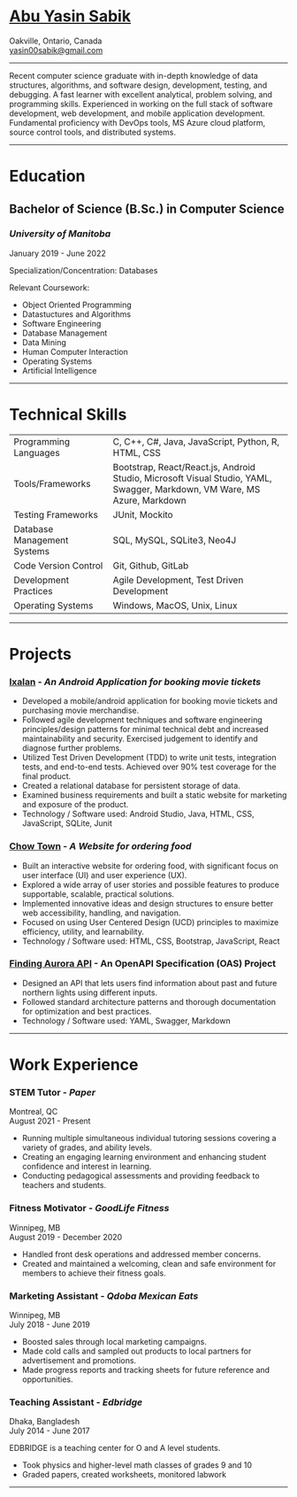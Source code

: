 # [Abu Yasin Sabik](https://www.linkedin.com/in/yasinsabik/)  
Oakville, Ontario, Canada  
yasin00sabik@gmail.com

---

Recent computer science graduate with in-depth knowledge of data structures, algorithms, and software design, development, testing, and debugging. A fast learner with excellent analytical, problem solving, and programming skills. Experienced in working on the full stack of software development, web development, and mobile application development. Fundamental proficiency with DevOps tools, MS Azure cloud platform, source control tools, and distributed systems.

---

# Education

## **Bachelor of Science (B.Sc.) in Computer Science**  
### ***University of Manitoba***   
January 2019 - June 2022  

Specialization/Concentration: Databases

Relevant Coursework:
* Object Oriented Programming
* Datastuctures and Algorithms
* Software Engineering
* Database Management
* Data Mining
* Human Computer Interaction
* Operating Systems
* Artificial Intelligence

---

# Technical Skills

|  |  |
| --- | --- |
| Programming Languages | C, C++, C#, Java, JavaScript, Python, R, HTML, CSS |
| Tools/Frameworks | Bootstrap, React/React.js, Android Studio, Microsoft Visual Studio, YAML, Swagger, Markdown, VM Ware, MS Azure, Markdown |
| Testing Frameworks | JUnit, Mockito |
| Database Management Systems | SQL, MySQL, SQLite3, Neo4J |
| Code Version Control | Git, Github, GitLab |
| Development Practices | Agile Development, Test Driven Development |
| Operating Systems | Windows, MacOS, Unix, Linux |

---

# Projects

### **[Ixalan](https://github.com/yasbik/Ixalan)** - *An Android Application for booking movie tickets*

*	Developed a mobile/android application for booking movie tickets and purchasing movie merchandise. 
*	Followed agile development techniques and software engineering principles/design patterns for minimal technical debt and increased maintainability and security. Exercised judgement to identify and diagnose further problems.
*	Utilized Test Driven Development (TDD) to write unit tests, integration tests, and end-to-end tests. Achieved over 90% test coverage for the final product.
*	Created a relational database for persistent storage of data.
*	Examined business requirements and built a static website for marketing and exposure of the product.
*	Technology / Software used: Android Studio, Java, HTML, CSS, JavaScript, SQLite, Junit


### **[Chow Town](https://github.com/yasbik/Chow-Town)** - *A Website for ordering food*

*	Built an interactive website for ordering food, with significant focus on user interface (UI) and user experience (UX). 
*	Explored a wide array of user stories and possible features to produce supportable, scalable, practical solutions.
*	Implemented innovative ideas and design structures to ensure better web accessibility, handling, and navigation.
*	Focused on using User Centered Design (UCD) principles to maximize efficiency, utility, and learnability.
*	Technology / Software used: HTML, CSS, Bootstrap, JavaScript, React


### **[Finding Aurora API](https://github.com/yasbik/Finding-Aurora-API)** - An OpenAPI Specification (OAS) Project

* Designed an API that lets users find information about past and future northern lights using different inputs.
*	Followed standard architecture patterns and thorough documentation for optimization and best practices.
*	Technology / Software used: YAML, Swagger, Markdown


---

# Work Experience 

### **STEM Tutor** - *Paper*  
Montreal, QC  
August 2021 - Present

* Running multiple simultaneous individual tutoring sessions covering a variety of grades, and ability levels.
* Creating an engaging learning environment and enhancing student confidence and interest in learning.
* Conducting pedagogical assessments and providing feedback to teachers and students.


### **Fitness Motivator** - *GoodLife Fitness*  
Winnipeg, MB  
August 2019 - December 2020

* Handled front desk operations and addressed member concerns.
* Created and maintained a welcoming, clean and safe environment for members to achieve their fitness goals.

### **Marketing Assistant** - *Qdoba Mexican Eats*  
Winnipeg, MB  
July 2018 - June 2019

* Boosted sales through local marketing campaigns.
* Made cold calls and sampled out products to local partners for advertisement and promotions.
* Made progress reports and tracking sheets for future reference and opportunities.

### **Teaching Assistant** - *Edbridge*  
Dhaka, Bangladesh  
July 2014 - June 2017

EDBRIDGE is a teaching center for O and A level students.
* Took physics and higher-level math classes of grades 9 and 10
* Graded papers, created worksheets, monitored labwork

---
                                                    
